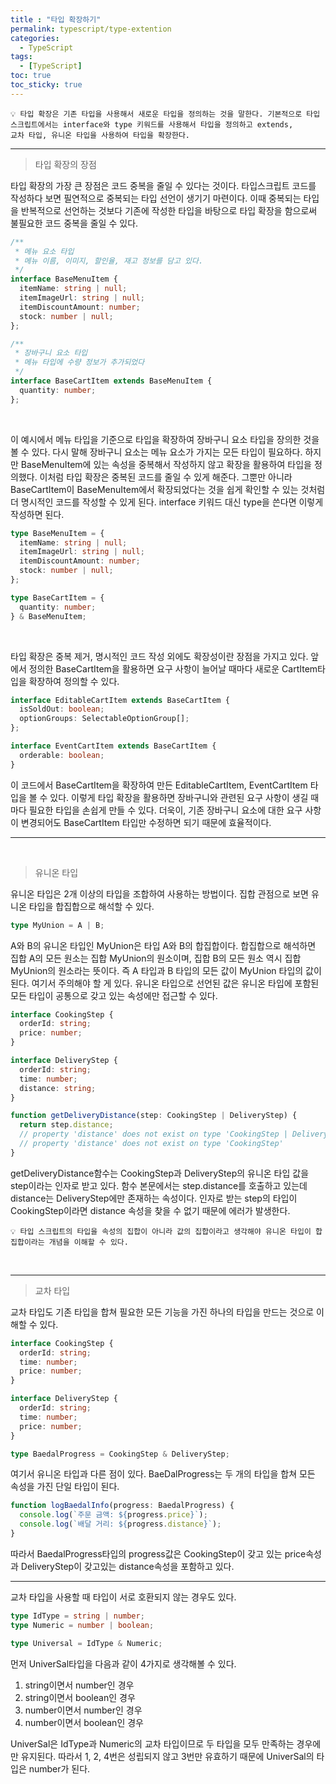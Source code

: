 ```yaml
---
title : "타입 확장하기"
permalink: typescript/type-extention
categories:
  - TypeScript
tags:
  - [TypeScript]
toc: true
toc_sticky: true
---
```

```
💡 타입 확장은 기존 타입을 사용해서 새로운 타입을 정의하는 것을 말한다. 기본적으로 타입스크립트에서는 interface와 type 키워드를 사용해서 타입을 정의하고 extends,
교차 타입, 유니온 타입을 사용하여 타입을 확장한다.
```

---
> 타입 확장의 장점

타입 확장의 가장 큰 장점은 코드 중복을 줄일 수 있다는 것이다. 타입스크립트 코드를 작성하다 보면 필연적으로 중복되는 타입 선언이 생기기 마련이다. 
이때 중복되는 타입을 반복적으로 선언하는 것보다 기존에 작성한 타입을 바탕으로 타입 확장을 함으로써 불필요한 코드 중복을 줄일 수 있다.
```typescript
/**
 * 메뉴 요소 타입
 * 메뉴 이름, 이미지, 할인율, 재고 정보를 담고 있다.
 */ 
interface BaseMenuItem {
  itemName: string | null;
  itemImageUrl: string | null;
  itemDiscountAmount: number;
  stock: number | null;
};

/**
 * 장바구니 요소 타입
 * 메뉴 타입에 수량 정보가 추가되었다
 */
interface BaseCartItem extends BaseMenuItem {
  quantity: number;
};
```

<br>

이 예시에서 메뉴 타입을 기준으로 타입을 확장하여 장바구니 요소 타입을 장의한 것을 볼 수 있다. 다시 말해 장바구니 요소는 메뉴 요소가 가지는 모든 타입이 필요하다.
하지만 BaseMenuItem에 있는 속성을 중복해서 작성하지 않고 확장을 활용하여 타입을 정의했다. 이처럼 타입 확장은 중복된 코드를 줄일 수 있게 해준다.
그뿐만 아니라 BaseCartItem이 BaseMenuItem에서 확장되었다는 것을 쉽게 확인할 수 있는 것처럼 더 명시적인 코드를 작성할 수 있게 된다.
interface 키워드 대신 type을 쓴다면 이렇게 작성하면 된다.
```typescript
type BaseMenuItem = {
  itemName: string | null;
  itemImageUrl: string | null;
  itemDiscountAmount: number;
  stock: number | null;
};

type BaseCartItem = {
  quantity: number;
} & BaseMenuItem;
```

<br>

타입 확장은 중복 제거, 명시적인 코드 작성 외에도 확장성이란 장점을 가지고 있다. 앞에서 정의한 BaseCartItem을 활용하면 요구 사항이 늘어날 때마다 새로운
CartItem타입을 확장하여 정의할 수 있다.
```typescript
interface EditableCartItem extends BaseCartItem {
  isSoldOut: boolean;
  optionGroups: SelectableOptionGroup[];
};

interface EventCartItem extends BaseCartItem {
  orderable: boolean;
}
```
이 코드에서 BaseCartItem을 확장하여 만든 EditableCartItem, EventCartItem 타입을 볼 수 있다. 이렇게 타입 확장을 활용하면 장바구니와 관련된 요구 사항이
생길 때마다 필요한 타입을 손쉽게 만들 수 있다. 더욱이, 기존 장바구니 요소에 대한 요구 사항이 변경되어도 BaseCartItem 타입만 수정하면 되기 때문에 효율적이다.

---

<br>

> 유니온 타입

유니온 타입은 2개 이상의 타입을 조합하여 사용하는 방법이다. 집합 관점으로 보면 유니온 타입을 합집합으로 해석할 수 있다.
```typescript
type MyUnion = A | B;
```
A와 B의 유니온 타입인 MyUnion은 타입 A와 B의 합집합이다. 합집합으로 해석하면 집합 A의 모든 원소는 집합 MyUnion의 원소이며, 집합 B의 모든 원소 역시
집합 MyUnion의 원소라는 뜻이다. 즉 A 타입과 B 타입의 모든 값이 MyUnion 타입의 값이 된다.
여기서 주의해야 할 게 있다. 유니온 타입으로 선언된 값은 유니온 타입에 포함된 모든 타입이 공통으로 갖고 있는 속성에만 접근할 수 있다.

```typescript
interface CookingStep {
  orderId: string;
  price: number;
}

interface DeliveryStep {
  orderId: string;
  time: number;
  distance: string;
}

function getDeliveryDistance(step: CookingStep | DeliveryStep) {
  return step.distance;
  // property 'distance' does not exist on type 'CookingStep | DeliveryStep'
  // property 'distance' does not exist on type 'CookingStep'
}
```
getDeliveryDistance함수는 CookingStep과 DeliveryStep의 유니온 타입 값을 step이라는 인자로 받고 있다. 함수 본문에서는 step.distance를 호출하고 있는데
distance는 DeliveryStep에만 존재하는 속성이다. 인자로 받는 step의 타입이 CookingStep이라면 distance 속성을 찾을 수 없기 때문에 에러가 발생한다.
```
💡 타입 스크립트의 타입을 속성의 집합이 아니라 값의 집합이라고 생각해야 유니온 타입이 합집합이라는 개념을 이해할 수 있다.
```

<br>

---
> 교차 타입

교차 타입도 기존 타입을 합쳐 필요한 모든 기능을 가진 하나의 타입을 만드는 것으로 이해할 수 있다.
```typescript
interface CookingStep {
  orderId: string;
  time: number;
  price: number;
}

interface DeliveryStep {
  orderId: string;
  time: number;
  price: number;
}

type BaedalProgress = CookingStep & DeliveryStep;
```
여기서 유니온 타입과 다른 점이 있다. BaeDalProgress는 두 개의 타입을 합쳐 모든 속성을 가진 단일 타입이 된다.

```typescript
function logBaedalInfo(progress: BaedalProgress) {
  console.log(`주문 금액: ${progress.price}`);
  console.log(`배달 거리: ${progress.distance}`);
}
```
따라서 BaedalProgress타입의 progress값은 CookingStep이 갖고 있는 price속성과 DeliveryStep이 갖고있는 distance속성을 포함하고 있다.

---
교차 타입을 사용할 때 타입이 서로 호환되지 않는 경우도 있다.
```typescript
type IdType = string | number;
type Numeric = number | boolean;

type Universal = IdType & Numeric;
```
먼저 UniverSal타입을 다음과 같이 4가지로 생각해볼 수 있다.
1. string이면서 number인 경우
2. string이면서 boolean인 경우
3. number이면서 number인 경우
4. number이면서 boolean인 경우  

UniverSal은 IdType과 Numeric의 교차 타입이므로 두 타입을 모두 만족하는 경우에만 유지된다. 따라서 1, 2, 4번은 성립되지 않고 3번만 유효하기 때문에
UniverSal의 타입은 number가 된다.